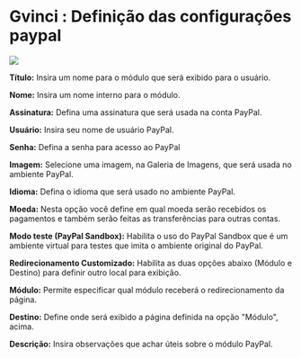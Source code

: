 # Gvinci : Definição das configurações paypal

![](http://www.gvinci.com.br/manual/paypal1.zoom84.png)

**Título:** Insira um nome para o módulo que será exibido para o usuário.

**Nome:** Insira um nome interno para o módulo.

**Assinatura:** Defina uma assinatura que será usada na conta PayPal.

**Usuário:** Insira seu nome de usuário PayPal.

**Senha:** Defina a senha para acesso ao PayPal

**Imagem:** Selecione uma imagem, na Galeria de Imagens, que será usada no ambiente PayPal.

**Idioma:** Defina o idioma que será usado no ambiente PayPal.

**Moeda:** Nesta opção você define em qual moeda serão recebidos os pagamentos e também serão feitas as transferências para outras contas.

**Modo teste \(PayPal Sandbox\):** Habilita o uso do PayPal Sandbox que é um ambiente virtual para testes que imita o ambiente original do PayPal.

**Redirecionamento Customizado:** Habilita as duas opções abaixo \(Módulo e Destino\) para definir outro local para exibição.

**Módulo:** Permite especificar qual módulo receberá o redirecionamento da página.

**Destino:** Define onde será exibido a página definida na opção "Módulo", acima.

**Descrição:** Insira observações que achar úteis sobre o módulo PayPal.

